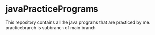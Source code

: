 # javaPracticePrograms
This repository contains all the java programs that are practiced by me.
practicebranch is subbranch of main branch

